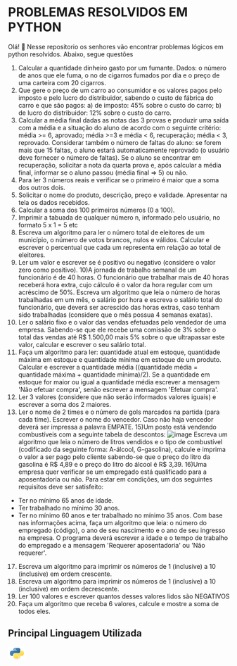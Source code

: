<h1><b>PROBLEMAS RESOLVIDOS EM PYTHON</b></h1>

Olá! 👋
Nesse repositorio os senhores vão encontrar problemas lógicos em python resolvidos.
Abaixo, segue questões

1) Calcular a quantidade dinheiro gasto por um fumante. Dados: o número de
anos que ele fuma, o no de cigarros fumados por dia e o preço de uma carteira
com 20 cigarros.
2) Que gere o preço de um carro ao consumidor e os valores pagos pelo imposto e
pelo lucro do distribuidor, sabendo o custo de fábrica do carro e que são pagos:
a) de imposto: 45% sobre o custo do carro; b) de lucro do distribuidor: 12%
sobre o custo do carro.
3) Calcular a média final dadas as notas das 3 provas e produzir uma saída com a
média e a situação do aluno de acordo com o seguinte critério: média >= 6,
aprovado; média >=3 e média < 6, recuperação; média < 3, reprovado.
Considerar também o número de faltas do aluno: se forem mais que 15 faltas, o
aluno estará automaticamente reprovado (o usuário deve fornecer o número
de faltas). Se o aluno se encontrar em recuperação, solicitar a nota da quarta
prova e, após calcular a média final, informar se o aluno passou (média final => 5) ou não.
4) Para ler 3 números reais e verificar se o primeiro é maior que a soma dos
outros dois.
5) Solicitar o nome do produto, descrição, preço e validade. Apresentar na tela os
dados recebidos.
6) Calcular a soma dos 100 primeiros números (0 a 100).
7) Imprimir a tabuada de qualquer número n, informado pelo usuário, no formato
5 x 1 = 5 etc
8) Escreva um algoritmo para ler o número total de eleitores de um município, o
número de votos brancos, nulos e válidos. Calcular e escrever o percentual que
cada um representa em relação ao total de eleitores.
9) Ler um valor e escrever se é positivo ou negativo (considere o valor zero como
positivo).
10)A jornada de trabalho semanal de um funcionário é de 40 horas. O funcionário
que trabalhar mais de 40 horas receberá hora extra, cujo cálculo é o valor da
hora regular com um acréscimo de 50%. Escreva um algoritmo que leia o
número de horas trabalhadas em um mês, o salário por hora e escreva o salário
total do funcionário, que deverá ser acrescido das horas extras, caso tenham
sido trabalhadas (considere que o mês possua 4 semanas exatas).
11) Ler o salário fixo e o valor das vendas efetuadas pelo vendedor de uma
empresa. Sabendo-se que ele recebe uma comissão de 3% sobre o total das
vendas até R$ 1.500,00 mais 5% sobre o que ultrapassar este valor, calcular e
escrever o seu salário total.
12) Faça um algoritmo para ler: quantidade atual em estoque, quantidade máxima
em estoque e quantidade mínima em estoque de um produto. Calcular e
escrever a quantidade média ((quantidade média = quantidade máxima +
quantidade mínima)/2). Se a quantidade em estoque for maior ou igual a
quantidade média escrever a mensagem 'Não efetuar compra', senão escrever
a mensagem 'Efetuar compra'.
13) Ler 3 valores (considere que não serão informados valores iguais) e escrever a
soma dos 2 maiores.
14) Ler o nome de 2 times e o número de gols marcados na partida (para cada
time). Escrever o nome do vencedor. Caso não haja vencedor deverá ser
impressa a palavra EMPATE.
15)Um posto está vendendo combustíveis com a seguinte tabela de descontos:
![image](https://github.com/will-csc/Exec-cios-com-Operadores-em-Python---ADS-FECAF/assets/168695261/b2bf0d7a-a989-403f-a404-2fbce2de9c9a)
Escreva um algoritmo que leia o número de litros vendidos e o tipo de combustível
(codificado da seguinte forma: A-álcool, G-gasolina), calcule e imprima o valor a ser
pago pelo cliente sabendo-se que o preço do litro da gasolina é R$ 4,89 e o preço do
litro do álcool é R$ 3,39.
16)Uma empresa quer verificar se um empregado está qualificado para a
aposentadoria ou não. Para estar em condições, um dos seguintes requisitos
deve ser satisfeito:
- Ter no mínimo 65 anos de idade.
- Ter trabalhado no mínimo 30 anos.
- Ter no mínimo 60 anos e ter trabalhado no mínimo 35 anos.
Com base nas informações acima, faça um algoritmo que leia: o número do
empregado (código), o ano de seu nascimento e o ano de seu ingresso na empresa. O
programa deverá escrever a idade e o tempo de trabalho do empregado e a
mensagem 'Requerer aposentadoria' ou 'Não requerer'.
17) Escreva um algoritmo para imprimir os números de 1 (inclusive) a 10 (inclusive)
em ordem crescente.
18) Escreva um algoritmo para imprimir os números de 1 (inclusive) a 10 (inclusive)
em ordem decrescente.
19) Ler 100 valores e escrever quantos desses valores lidos são NEGATIVOS
20) Faça um algoritmo que receba 6 valores, calcule e mostre a soma de todos eles.

## Principal Linguagem Utilizada
<img align="center" alt="Will-Python" height="30" width="40" src="https://raw.githubusercontent.com/devicons/devicon/master/icons/python/python-original.svg">
